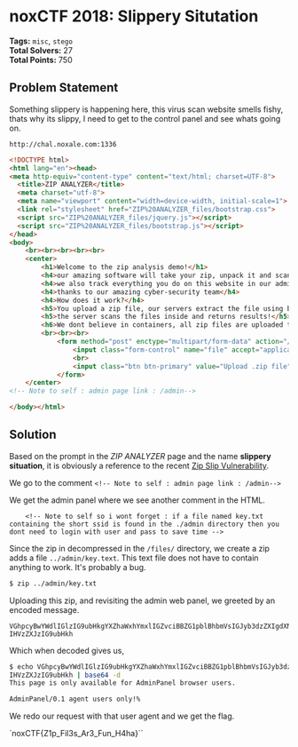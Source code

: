 # noxCTF 2018: Slippery Situtation

__Tags:__ `misc`, `stego`  
__Total Solvers:__ 27  
__Total Points:__ 750

## Problem Statement

Something slippery is happening here, this virus scan website smells fishy, thats why its slippy, I need to get to the control panel and see whats going on.

`http://chal.noxale.com:1336`

```html
<!DOCTYPE html>
<html lang="en"><head>
<meta http-equiv="content-type" content="text/html; charset=UTF-8">
  <title>ZIP ANALYZER</title>
  <meta charset="utf-8">
  <meta name="viewport" content="width=device-width, initial-scale=1">
  <link rel="stylesheet" href="ZIP%20ANALYZER_files/bootstrap.css">
  <script src="ZIP%20ANALYZER_files/jquery.js"></script>
  <script src="ZIP%20ANALYZER_files/bootstrap.js"></script>
</head>
<body>
    <br><br><br><br><br>
    <center>
        <h1>Welcome to the zip analysis demo!</h1>
        <h4>our amazing software will take your zip, unpack it and scan it for viruses</h4>
        <h4>we also track everything you do on this website in our admin control panel that is unbreachable, unhackable</h4>
        <h4>thanks to our amazing cyber-security team</h4>
        <h4>How does it work?</h4>
        <h5>You upload a zip file, our servers extract the file using bash command "unzip -: file.zip"</h5>
        <h5>the server scans the files inside and returns results!</h5>
        <h6>We dont believe in containers, all zip files are uploaded to /files/ directory and get extracted there for maximum security!</h6>
        <br><br><br>
            <form method="post" enctype="multipart/form-data" action="/upload">
                <input class="form-control" name="file" accept="application/zip,application/x-zip,application/x-zip-compressed" type="file">
                <br>
                <input class="btn btn-primary" value="Upload .zip file" type="submit">
            </form>
    </center>
<!-- Note to self : admin page link : /admin-->

</body></html>
```


## Solution

Based on the prompt in the _ZIP ANALYZER_ page and the name __slippery situation__, it is obviously a reference to the recent [Zip Slip Vulnerability](https://snyk.io/research/zip-slip-vulnerability).

We go to the comment `<!-- Note to self : admin page link : /admin-->`

We get the admin panel where we see another comment in the HTML.

```
    <!-- Note to self so i wont forget : if a file named key.txt containing the short ssid is found in the ./admin directory then you dont need to login with user and pass to save time -->
```

Since the zip in decompressed in the `/files/` directory, we create a zip adds a file `../admin/key.text`. This text file does not have to contain anything to work. It's probably a bug.


```bash
$ zip ../admin/key.txt
```

Uploading this zip, and revisiting the admin web panel, we greeted by an encoded message.
```
VGhpcyBwYWdlIGlzIG9ubHkgYXZhaWxhYmxlIGZvciBBZG1pblBhbmVsIGJyb3dzZXIgdXNlcnMuDQoNCkFkbWluUGFuZWwvMC4xIGFnZW50
IHVzZXJzIG9ubHkh
```

Which when decoded gives us,
```bash
$ echo VGhpcyBwYWdlIGlzIG9ubHkgYXZhaWxhYmxlIGZvciBBZG1pblBhbmVsIGJyb3dzZXIgdXNlcnMuDQoNCkFkbWluUGFuZWwvMC4xIGFnZW50
IHVzZXJzIG9ubHkh | base64 -d
This page is only available for AdminPanel browser users.

AdminPanel/0.1 agent users only!%    
```

We redo our request with that user agent and we get the flag.

`noxCTF{Z1p_Fil3s_Ar3_Fun_H4ha}``
